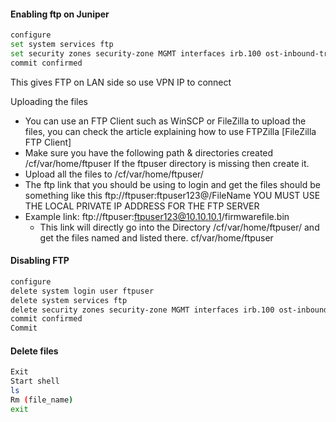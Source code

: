 
#### Enabling ftp on Juniper

```bash
configure
set system services ftp
set security zones security-zone MGMT interfaces irb.100 ost-inbound-traffic system-services ftp					set security ones security-zone MGMT interfaces ge-0/0/4.100 host-inbound-traffic ystem-services ftp
commit confirmed
```

This gives FTP on LAN side so use VPN IP to connect

Uploading the files
- You can use an FTP Client such as WinSCP or FileZilla to upload the files, you can check the article explaining how to use FTPZilla [FileZilla FTP Client]
- Make sure you have the following path & directories created /cf/var/home/ftpuser If the ftpuser directory is missing then create it.
- Upload all the files to /cf/var/home/ftpuser/
- The ftp link that you should be using to login and get the files should be something like this ftp://ftpuser:ftpuser123@<IP Address>/FileName YOU MUST USE THE LOCAL PRIVATE IP ADDRESS FOR THE FTP SERVER
- Example link: ftp://ftpuser:ftpuser123@10.10.10.1/firmwarefile.bin
  - This link will directly go into the Directory /cf/var/home/ftpuser/ and get the files named  and listed there. cf/var/home/ftpuser

#### Disabling FTP

```bash
configure
delete system login user ftpuser
delete system services ftp
delete security zones security-zone MGMT interfaces irb.100 ost-inbound-traffic system-services ftp
commit confirmed
Commit
```

#### Delete files

```bash
Exit
Start shell
ls
Rm (file_name)
exit
```
